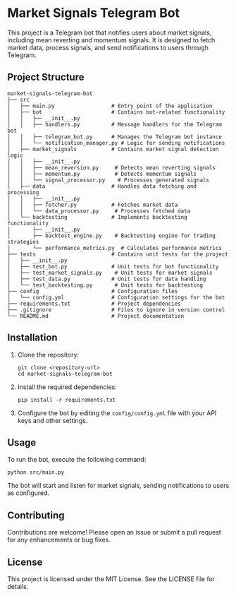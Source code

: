 # Market Signals Telegram Bot

This project is a Telegram bot that notifies users about market signals, including mean reverting and momentum signals. It is designed to fetch market data, process signals, and send notifications to users through Telegram.

## Project Structure

```
market-signals-telegram-bot
├── src
│   ├── main.py                  # Entry point of the application
│   ├── bot                      # Contains bot-related functionality
│   │   ├── __init__.py
│   │   ├── handlers.py          # Message handlers for the Telegram bot
│   │   ├── telegram_bot.py      # Manages the Telegram bot instance
│   │   └── notification_manager.py # Logic for sending notifications
│   ├── market_signals           # Contains market signal detection logic
│   │   ├── __init__.py
│   │   ├── mean_reversion.py     # Detects mean reverting signals
│   │   ├── momentum.py           # Detects momentum signals
│   │   └── signal_processor.py    # Processes generated signals
│   ├── data                     # Handles data fetching and processing
│   │   ├── __init__.py
│   │   ├── fetcher.py           # Fetches market data
│   │   └── data_processor.py     # Processes fetched data
│   └── backtesting              # Implements backtesting functionality
│       ├── __init__.py
│       ├── backtest_engine.py    # Backtesting engine for trading strategies
│       └── performance_metrics.py  # Calculates performance metrics
├── tests                        # Contains unit tests for the project
│   ├── __init__.py
│   ├── test_bot.py              # Unit tests for bot functionality
│   ├── test_market_signals.py    # Unit tests for market signals
│   ├── test_data.py             # Unit tests for data handling
│   └── test_backtesting.py       # Unit tests for backtesting
├── config                       # Configuration files
│   └── config.yml               # Configuration settings for the bot
├── requirements.txt             # Project dependencies
├── .gitignore                   # Files to ignore in version control
└── README.md                    # Project documentation
```

## Installation

1. Clone the repository:
   ```
   git clone <repository-url>
   cd market-signals-telegram-bot
   ```

2. Install the required dependencies:
   ```
   pip install -r requirements.txt
   ```

3. Configure the bot by editing the `config/config.yml` file with your API keys and other settings.

## Usage

To run the bot, execute the following command:
```
python src/main.py
```

The bot will start and listen for market signals, sending notifications to users as configured.

## Contributing

Contributions are welcome! Please open an issue or submit a pull request for any enhancements or bug fixes.

## License

This project is licensed under the MIT License. See the LICENSE file for details.